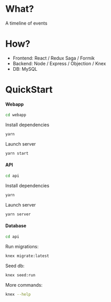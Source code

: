 # What?
A timeline of events

# How?
- Frontend: React / Redux Saga / Formik
- Backend: Node / Express / Objection / Knex
- DB: MySQL

# QuickStart
#### Webapp
```sh
cd webapp
```
Install dependencies
```sh
yarn
```

Launch server
```sh
yarn start
```

#### API 
```sh
cd api
```
Install dependencies
```sh
yarn
```
Launch server
```sh
yarn server
```

#### Database 
```sh
cd api
```
Run migrations:
```sh
knex migrate:latest  
```

Seed db:
```sh
knex seed:run  
```

More commands:
```sh
knex --help
```
